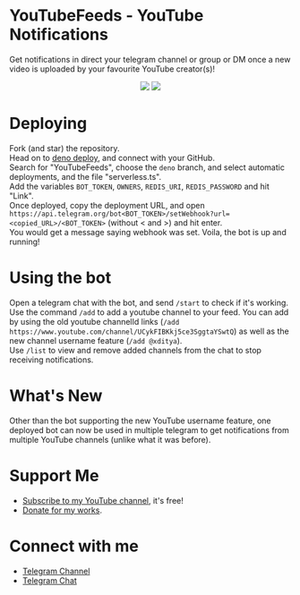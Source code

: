 # YouTubeFeeds - YouTube Notifications

Get notifications in direct your telegram channel or group or DM once a new
video is uploaded by your favourite YouTube creator(s)!

<p align=center>
<img src="https://img.shields.io/github/stars/xditya/YouTubeFeeds?style=for-the-badge">
<img src="https://img.shields.io/github/forks/xditya/YouTubeFeeds?style=for-the-badge">
</p>

# Deploying

Fork (and star) the repository.\
Head on to [deno deploy](https://dash.deno.com), and connect with your GitHub.\
Search for "YouTubeFeeds", choose the `deno` branch, and select automatic
deployments, and the file "serverless.ts".\
Add the variables `BOT_TOKEN`, `OWNERS`, `REDIS_URI`, `REDIS_PASSWORD` and hit
"Link".\
Once deployed, copy the deployment URL, and open
`https://api.telegram.org/bot<BOT_TOKEN>/setWebhook?url=<copied_URL>/<BOT_TOKEN>`
(without < and >) and hit enter.\
You would get a message saying webhook was set. Voila, the bot is up and
running!

# Using the bot

Open a telegram chat with the bot, and send `/start` to check if it's working.\
Use the command `/add` to add a youtube channel to your feed. You can add by
using the old youtube channelId links
(`/add https://www.youtube.com/channel/UCykFIBKkj5ce3SggtaYSwtQ`) as well as the
new channel username feature (`/add @xditya`).\
Use `/list` to view and remove added channels from the chat to stop receiving
notifications.

# What's New

Other than the bot supporting the new YouTube username feature, one deployed bot
can now be used in multiple telegram to get notifications from multiple YouTube
channels (unlike what it was before).

# Support Me

- [Subscribe to my YouTube channel](https://youtube.com/@xditya), it's free!
- [Donate for my works](https://github.com/sponsors/xditya).

# Connect with me

- [Telegram Channel](https://t.me/BotzHub)
- [Telegram Chat](https://t.me/BotzHubChat)
